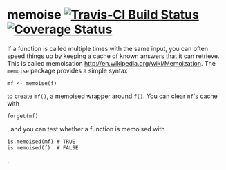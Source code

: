 # memoise [![Travis-CI Build Status](https://travis-ci.org/hadley/memoise.svg?branch=master)](https://travis-ci.org/hadley/memoise) [![Coverage Status](https://img.shields.io/codecov/c/github/hadley/memoise/master.svg)](https://codecov.io/github/hadley/memoise?branch=master)


If a function is called multiple times with the same input, you can
often speed things up by keeping a cache of known answers that it can
retrieve. This is called memoisation <http://en.wikipedia.org/wiki/Memoization>.
The `memoise` package provides a simple syntax 

    mf <- memoise(f)

to create `mf()`, a memoised wrapper around `f()`. You can clear `mf`'s
cache with 

    forget(mf)

, and you can test whether a function is memoised with

    is.memoised(mf) # TRUE
    is.memoised(f)  # FALSE

.
